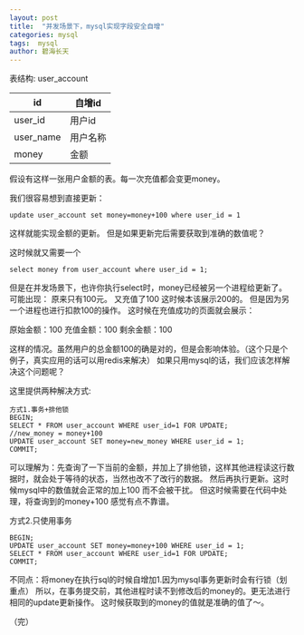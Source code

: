 ```yaml
---
layout: post
title:  "并发场景下，mysql实现字段安全自增"
categories: mysql
tags:  mysql  
author: 碧海长天
---
```


表结构:
user_account

|id|自增id| 
|-----|-----|
|user_id|用户id| 
|user_name|用户名称| 
|money|金额| 



假设有这样一张用户金额的表。每一次充值都会变更money。

我们很容易想到直接更新：

```
update user_account set money=money+100 where user_id = 1
```

这样就能实现金额的更新。
但是如果更新完后需要获取到准确的数值呢？

这时候就又需要一个

```
select money from user_account where user_id = 1;
```

但是在并发场景下，也许你执行select时，money已经被另一个进程给更新了。
可能出现： 原来只有100元。 又充值了100 这时候本该展示200的。 但是因为另一个进程也进行扣款100的操作。
这时候在充值成功的页面就会展示： 

原始金额：100
充值金额：100
剩余金额：100

这样的情况。虽然用户的总金额100的确是对的，但是会影响体验。（这个只是个例子，真实应用的话可以用redis来解决）
如果只用mysql的话，我们应该怎样解决这个问题呢？

这里提供两种解决方式:

```
方式1.事务+排他锁
BEGIN;
SELECT * FROM user_account WHERE user_id=1 FOR UPDATE;
//new_money = money+100
UPDATE user_account SET money=new_money WHERE user_id = 1;
COMMIT;
```

可以理解为：先查询了一下当前的金额，并加上了排他锁，这样其他进程读这行数据时，就会处于等待的状态，当然也改不了改行的数据。
然后再执行更新。这时候mysql中的数值就会正常的加上100 而不会被干扰。
但这时候需要在代码中处理，将查询到的money+100  感觉有点不靠谱。

方式2.只使用事务


```
BEGIN;
UPDATE user_account SET money=money+100 WHERE user_id = 1;
SELECT * FROM user_account WHERE user_id=1 FOR UPDATE;
COMMIT;
```

不同点：将money在执行sql的时候自增加1.因为mysql事务更新时会有行锁（划重点）
所以，在事务提交前，其他进程时读不到修改后的money的。更无法进行相同的update更新操作。
这时候获取到的money的值就是准确的值了～。


（完）

